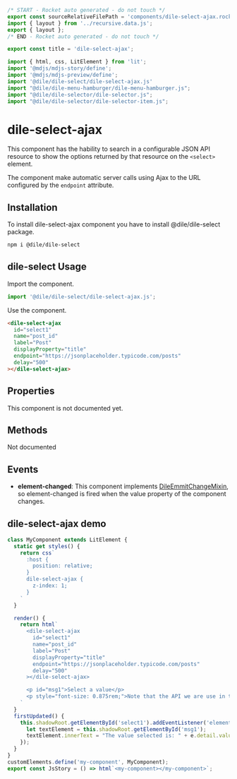 ```js server
/* START - Rocket auto generated - do not touch */
export const sourceRelativeFilePath = 'components/dile-select-ajax.rocket.md';
import { layout } from '../recursive.data.js';
export { layout };
/* END - Rocket auto generated - do not touch */

export const title = 'dile-select-ajax';
```

```js script
import { html, css, LitElement } from 'lit'; 
import '@mdjs/mdjs-story/define';
import '@mdjs/mdjs-preview/define';
import '@dile/dile-select/dile-select-ajax.js'
import "@dile/dile-menu-hamburger/dile-menu-hamburger.js";
import "@dile/dile-selector/dile-selector.js";
import "@dile/dile-selector/dile-selector-item.js";
```

# dile-select-ajax

This component has the hability to search in a configurable JSON API resource to show the options returned by that resource on the ```<select>``` element.

The component make automatic server calls using Ajax to the URL configured by the ```endpoint``` attribute.

## Installation

To install dile-select-ajax component you have to install @dile/dile-select package.

```bash
npm i @dile/dile-select
```

## dile-select Usage

Import the component.

```javascript
import '@dile/dile-select/dile-select-ajax.js';
```

Use the component.

```html
<dile-select-ajax 
  id="select1"
  name="post_id"
  label="Post"
  displayProperty="title" 
  endpoint="https://jsonplaceholder.typicode.com/posts"
  delay="500"
></dile-select-ajax>
```

## Properties

This component is not documented yet.

## Methods

Not documented

## Events

- **element-changed**: This component implements [DileEmmitChangeMixin](https://dile-components.polydile.com/mixins/dile-emmit-change-mixin/), so element-changed is fired when the value property of the component changes.

## dile-select-ajax demo

```js preview-story
class MyComponent extends LitElement {
  static get styles() {
    return css`
      :host {
        position: relative;
      }
      dile-select-ajax {
        z-index: 1;
      }
    `
  }

  render() {
    return html`
      <dile-select-ajax 
        id="select1"
        name="post_id"
        label="Post"
        displayProperty="title" 
        endpoint="https://jsonplaceholder.typicode.com/posts"
        delay="500"
      ></dile-select-ajax>

      <p id="msg1">Select a value</p>
      <p style="font-size: 0.875rem;">Note that the API we are use in this example (jsonplaceholder) does not accept filtering on like operator, so you will always recive all dataset on searches.</p>
    `
  }
  firstUpdated() {
    this.shadowRoot.getElementById('select1').addEventListener('element-changed', (e) => {
      let textElement = this.shadowRoot.getElementById('msg1');
      textElement.innerText = "The value selected is: " + e.detail.value;
    });
  }
}
customElements.define('my-component', MyComponent);
export const JsStory = () => html`<my-component></my-component>`;
```
